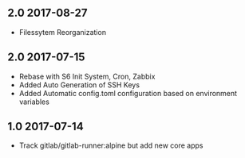 ## 2.0 2017-08-27 <dave at tiredofitdot ca>

* Filessytem Reorganization

## 2.0 2017-07-15 <dave at tiredofitdot ca>

* Rebase with S6 Init System, Cron, Zabbix
* Added Auto Generation of SSH Keys
* Added Automatic config.toml configuration based on environment variables



## 1.0 2017-07-14 <dave at tiredofitdot ca>

* Track gitlab/gitlab-runner:alpine but add new core apps
